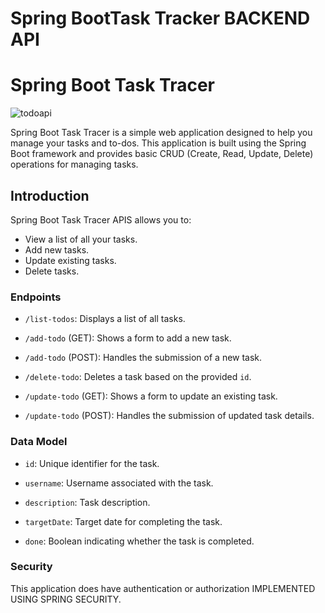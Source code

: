 # Spring BootTask Tracker BACKEND API


# Spring Boot Task Tracer

![todoapi](https://github.com/JoseSagwe/SpringBootTaskTrackerProject/assets/110198843/ed30966d-348e-452a-9207-20980effe1c8)

Spring Boot Task Tracer is a simple web application designed to help you manage your tasks and to-dos. This application is built using the Spring Boot framework and provides basic CRUD (Create, Read, Update, Delete) operations for managing tasks.
## Introduction
Spring Boot Task Tracer APIS allows you to:

- View a list of all your tasks.
- Add new tasks.
- Update existing tasks.
- Delete tasks.




### Endpoints
- `/list-todos`: Displays a list of all tasks.
  
- `/add-todo` (GET): Shows a form to add a new task.
  
- `/add-todo` (POST): Handles the submission of a new task.
  
- `/delete-todo`: Deletes a task based on the provided `id`.
  
- `/update-todo` (GET): Shows a form to update an existing task.
  
- `/update-todo` (POST): Handles the submission of updated task details.

### Data Model

- `id`: Unique identifier for the task.

  
- `username`: Username associated with the task.

- `description`: Task description.
  
- `targetDate`: Target date for completing the task.

  
- `done`: Boolean indicating whether the task is completed.


### Security

This application does have authentication or authorization IMPLEMENTED USING SPRING SECURITY. 
